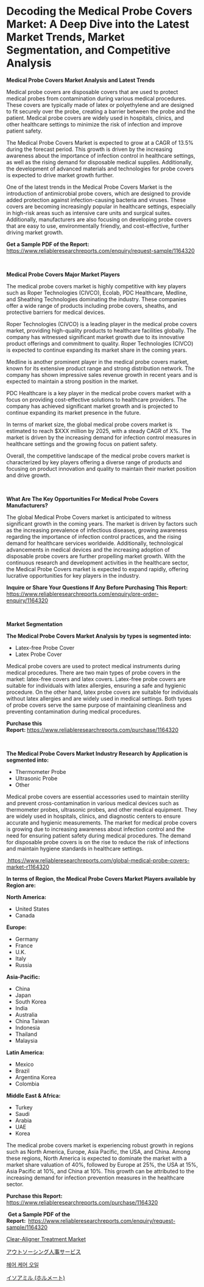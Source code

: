 <p><h1>Decoding the Medical Probe Covers Market: A Deep Dive into the Latest Market Trends, Market Segmentation, and Competitive Analysis</h1></p><p><strong>Medical Probe Covers Market Analysis and Latest Trends</strong></p>
<p><p>Medical probe covers are disposable covers that are used to protect medical probes from contamination during various medical procedures. These covers are typically made of latex or polyethylene and are designed to fit securely over the probe, creating a barrier between the probe and the patient. Medical probe covers are widely used in hospitals, clinics, and other healthcare settings to minimize the risk of infection and improve patient safety.</p><p>The Medical Probe Covers Market is expected to grow at a CAGR of 13.5% during the forecast period. This growth is driven by the increasing awareness about the importance of infection control in healthcare settings, as well as the rising demand for disposable medical supplies. Additionally, the development of advanced materials and technologies for probe covers is expected to drive market growth further.</p><p>One of the latest trends in the Medical Probe Covers Market is the introduction of antimicrobial probe covers, which are designed to provide added protection against infection-causing bacteria and viruses. These covers are becoming increasingly popular in healthcare settings, especially in high-risk areas such as intensive care units and surgical suites. Additionally, manufacturers are also focusing on developing probe covers that are easy to use, environmentally friendly, and cost-effective, further driving market growth.</p></p>
<p><strong>Get a Sample PDF of the Report:&nbsp;</strong> <a href="https://www.reliableresearchreports.com/enquiry/request-sample/1164320">https://www.reliableresearchreports.com/enquiry/request-sample/1164320</a></p>
<p>&nbsp;</p>
<p><strong>Medical Probe Covers Major Market Players</strong></p>
<p><p>The medical probe covers market is highly competitive with key players such as Roper Technologies (CIVCO), Ecolab, PDC Healthcare, Medline, and Sheathing Technologies dominating the industry. These companies offer a wide range of products including probe covers, sheaths, and protective barriers for medical devices.</p><p>Roper Technologies (CIVCO) is a leading player in the medical probe covers market, providing high-quality products to healthcare facilities globally. The company has witnessed significant market growth due to its innovative product offerings and commitment to quality. Roper Technologies (CIVCO) is expected to continue expanding its market share in the coming years.</p><p>Medline is another prominent player in the medical probe covers market, known for its extensive product range and strong distribution network. The company has shown impressive sales revenue growth in recent years and is expected to maintain a strong position in the market.</p><p>PDC Healthcare is a key player in the medical probe covers market with a focus on providing cost-effective solutions to healthcare providers. The company has achieved significant market growth and is projected to continue expanding its market presence in the future.</p><p>In terms of market size, the global medical probe covers market is estimated to reach $XXX million by 2025, with a steady CAGR of X%. The market is driven by the increasing demand for infection control measures in healthcare settings and the growing focus on patient safety.</p><p>Overall, the competitive landscape of the medical probe covers market is characterized by key players offering a diverse range of products and focusing on product innovation and quality to maintain their market position and drive growth.</p></p>
<p>&nbsp;</p>
<p><strong>What Are The Key Opportunities For Medical Probe Covers Manufacturers?</strong></p>
<p><p>The global Medical Probe Covers market is anticipated to witness significant growth in the coming years. The market is driven by factors such as the increasing prevalence of infectious diseases, growing awareness regarding the importance of infection control practices, and the rising demand for healthcare services worldwide. Additionally, technological advancements in medical devices and the increasing adoption of disposable probe covers are further propelling market growth. With the continuous research and development activities in the healthcare sector, the Medical Probe Covers market is expected to expand rapidly, offering lucrative opportunities for key players in the industry.</p></p>
<p><strong>Inquire or Share Your Questions If Any Before Purchasing This Report:</strong> <a href="https://www.reliableresearchreports.com/enquiry/pre-order-enquiry/1164320">https://www.reliableresearchreports.com/enquiry/pre-order-enquiry/1164320</a></p>
<p>&nbsp;</p>
<p><strong>Market Segmentation</strong></p>
<p><strong>The Medical Probe Covers Market Analysis by types is segmented into:</strong></p>
<p><ul><li>Latex-free Probe Cover</li><li>Latex Probe Cover</li></ul></p>
<p><p>Medical probe covers are used to protect medical instruments during medical procedures. There are two main types of probe covers in the market: latex-free covers and latex covers. Latex-free probe covers are suitable for individuals with latex allergies, ensuring a safe and hygienic procedure. On the other hand, latex probe covers are suitable for individuals without latex allergies and are widely used in medical settings. Both types of probe covers serve the same purpose of maintaining cleanliness and preventing contamination during medical procedures.</p></p>
<p><strong>Purchase this Report:&nbsp;</strong><a href="https://www.reliableresearchreports.com/purchase/1164320">https://www.reliableresearchreports.com/purchase/1164320</a></p>
<p>&nbsp;</p>
<p><strong>The Medical Probe Covers Market Industry Research by Application is segmented into:</strong></p>
<p><ul><li>Thermometer Probe</li><li>Ultrasonic Probe</li><li>Other</li></ul></p>
<p><p>Medical probe covers are essential accessories used to maintain sterility and prevent cross-contamination in various medical devices such as thermometer probes, ultrasonic probes, and other medical equipment. They are widely used in hospitals, clinics, and diagnostic centers to ensure accurate and hygienic measurements. The market for medical probe covers is growing due to increasing awareness about infection control and the need for ensuring patient safety during medical procedures. The demand for disposable probe covers is on the rise to reduce the risk of infections and maintain hygiene standards in healthcare settings.</p></p>
<p><a href="https://www.reliableresearchreports.com/global-medical-probe-covers-market-r1164320">&nbsp;https://www.reliableresearchreports.com/global-medical-probe-covers-market-r1164320</a></p>
<p><strong>In terms of Region, the Medical Probe Covers Market Players available by Region are:</strong></p>
<p>
    <p> <strong> North America: </strong>
        <ul>
            <li>United States</li>
            <li>Canada</li>
        </ul>
        </p> 
    <p> <strong> Europe: </strong>
        <ul>
            <li>Germany</li>
            <li>France</li>
            <li>U.K.</li>
            <li>Italy</li>
            <li>Russia</li>
        </ul>
        </p> 
    <p> <strong> Asia-Pacific: </strong>
        <ul>
            <li>China</li>
            <li>Japan</li>
            <li>South Korea</li>
            <li>India</li>
            <li>Australia</li>
            <li>China Taiwan</li>
            <li>Indonesia</li>
            <li>Thailand</li>
            <li>Malaysia</li>
        </ul>
        </p> 
    <p> <strong> Latin America: </strong>
        <ul>
            <li>Mexico</li>
            <li>Brazil</li>
            <li>Argentina Korea</li>
            <li>Colombia</li>
        </ul>
        </p> 
    <p> <strong> Middle East & Africa: </strong>
        <ul>
            <li>Turkey</li>
            <li>Saudi</li>
            <li>Arabia</li>
            <li>UAE</li>
            <li>Korea</li>
        </ul>
    </p>
    </p>
<p><p>The medical probe covers market is experiencing robust growth in regions such as North America, Europe, Asia Pacific, the USA, and China. Among these regions, North America is expected to dominate the market with a market share valuation of 40%, followed by Europe at 25%, the USA at 15%, Asia Pacific at 10%, and China at 10%. This growth can be attributed to the increasing demand for infection prevention measures in the healthcare sector.</p></p>
<p><strong>Purchase this Report: </strong><a href="https://www.reliableresearchreports.com/purchase/1164320">https://www.reliableresearchreports.com/purchase/1164320</a></p>
<p>&nbsp;<strong>Get a Sample PDF of the Report:&nbsp;&nbsp;</strong><a href="https://www.reliableresearchreports.com/enquiry/request-sample/1164320">https://www.reliableresearchreports.com/enquiry/request-sample/1164320</a></p>
<p><strong></strong></p>
<p><p><a href="https://github.com/susanjprice2023/Market-Research-Report-List-1/blob/main/clear-aligner-treatment-market.md">Clear-Aligner Treatment Market</a></p><p><a href="https://medium.com/@austinjames1907/2024%E5%B9%B4%E3%81%8B%E3%82%892031%E5%B9%B4%E3%81%BE%E3%81%A7%E3%81%AE%E6%9C%9F%E9%96%93%E3%81%AE%E5%A7%94%E8%A8%97%E3%81%95%E3%82%8C%E3%81%9F%E4%BA%BA%E4%BA%8B%E3%82%B5%E3%83%BC%E3%83%93%E3%82%B9%E5%B8%82%E5%A0%B4%E5%88%86%E6%9E%90%E3%81%A8%E8%A6%8F%E6%A8%A1%E4%BA%88%E6%B8%AC-cec999956345">アウトソーシング人事サービス</a></p><p><a href="https://medium.com/@jaleelweissnat2022/%ED%97%A4%EC%96%B4-%EC%BC%80%EC%96%B4-%EC%98%A4%EC%9D%BC-%EC%8B%9C%EC%9E%A5-%EA%B7%9C%EB%AA%A8-%EC%8B%9C%EC%9E%A5-%EC%A0%84%EB%A7%9D-%EB%B0%8F-%EC%8B%9C%EC%9E%A5-%EC%98%88%EC%B8%A1-2024%EB%85%84%EB%B6%80%ED%84%B0-2031%EB%85%84%EA%B9%8C%EC%A7%80-84110de34563">헤어 케어 오일</a></p><p><a href="https://medium.com/@orlohagenes_12279/%E3%82%A4%E3%82%BD%E3%82%A2%E3%83%9F%E3%83%AB%E3%83%9B%E3%83%AB%E3%83%A1%E3%83%BC%E3%83%88%E5%B8%82%E5%A0%B4%E8%A6%8F%E6%A8%A1%E3%81%AF-%E3%82%B0%E3%83%AD%E3%83%BC%E3%83%90%E3%83%AB%E7%94%A3%E6%A5%AD%E3%81%AB%E3%81%8A%E3%81%91%E3%82%8B%E6%9C%80%E9%81%A9%E3%81%AA%E3%83%9E%E3%83%BC%E3%82%B1%E3%83%86%E3%82%A3%E3%83%B3%E3%82%B0%E3%83%81%E3%83%A3%E3%83%8D%E3%83%AB%E3%82%92%E6%98%8E%E3%82%89%E3%81%8B%E3%81%AB%E3%81%99%E3%82%8B-32250ecbe062">イソアミル (ホルメート)</a></p></p>